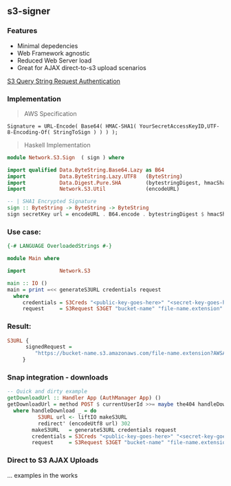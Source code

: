 ## s3-signer

### Features
 - Minimal depedencies
 - Web Framework agnostic
 - Reduced Web Server load
 - Great for AJAX direct-to-s3 upload scenarios

[S3 Query String Request Authentication](http://docs.aws.amazon.com/AmazonS3/latest/dev/RESTAuthentication.html#RESTAuthenticationQueryStringAuth)

### Implementation

> AWS Specification

```shell
Signature = URL-Encode( Base64( HMAC-SHA1( YourSecretAccessKeyID,UTF-8-Encoding-Of( StringToSign ) ) ) );
```
> Haskell Implementation

```haskell
module Network.S3.Sign  ( sign ) where

import qualified Data.ByteString.Base64.Lazy as B64
import           Data.ByteString.Lazy.UTF8   (ByteString)
import           Data.Digest.Pure.SHA        (bytestringDigest, hmacSha1)
import           Network.S3.Util             (encodeURL)

-- | SHA1 Encrypted Signature
sign :: ByteString -> ByteString -> ByteString
sign secretKey url = encodeURL . B64.encode . bytestringDigest $ hmacSha1 secretKey url
```

### Use case:
```haskell
{-# LANGUAGE OverloadedStrings #-}

module Main where

import           Network.S3

main :: IO ()
main = print =<< generateS3URL credentials request
  where
     credentials = S3Creds "<public-key-goes-here>" "<secret-key-goes-here>"
     request     = S3Request S3GET "bucket-name" "file-name.extension" 3 -- 3 secs until expired
```
### Result:
```haskell
S3URL {
      signedRequest =
         "https://bucket-name.s3.amazonaws.com/file-name.extension?AWSAccessKeyId=<public-key-goes-here>&Expires=1402346638&Signature=1XraY%2Bhp117I5CTKNKPc6%2BiihRA%3D"
     }
```

### Snap integration - downloads
```haskell
-- Quick and dirty example
getDownloadUrl :: Handler App (AuthManager App) ()
getDownloadUrl = method POST $ currentUserId >>= maybe the404 handleDownload
  where handleDownload _ = do
          S3URL url <- liftIO makeS3URL 
          redirect' (encodeUtf8 url) 302
        makeS3URL   = generateS3URL credentials request
        credentials = S3Creds "<public-key-goes-here>" "<secret-key-goes-here>"
        request     = S3Request S3GET "bucket-name" "file-name.extension" 3
```
### Direct to S3 AJAX Uploads
... examples in the works
